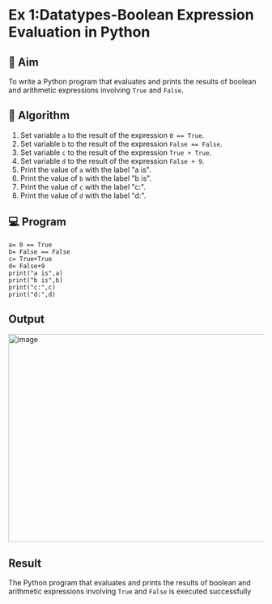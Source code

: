 
# Ex 1:Datatypes-Boolean Expression Evaluation in Python

## 🎯 Aim
To write a Python program that evaluates and prints the results of boolean and arithmetic expressions involving `True` and `False`.

## 🧠 Algorithm
1. Set variable `a` to the result of the expression `0 == True`.
2. Set variable `b` to the result of the expression `False == False`.
3. Set variable `c` to the result of the expression `True + True`.
4. Set variable `d` to the result of the expression `False + 9`.
5. Print the value of `a` with the label "a is".
6. Print the value of `b` with the label "b is".
7. Print the value of `c` with the label "c:".
8. Print the value of `d` with the label "d:".

## 💻 Program
```
a= 0 == True
b= False == False
c= True+True
d= False+9
print("a is",a)
print("b is",b)
print("c:",c)
print("d:",d)

```
## Output
<img width="568" height="410" alt="image" src="https://github.com/user-attachments/assets/0dbd67f3-d649-4570-925c-8fd36c97134d" />

## Result
The Python program that evaluates and prints the results of boolean and arithmetic expressions involving `True` and `False` is executed successfully
